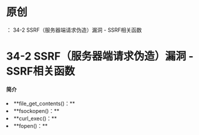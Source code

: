 # 原创
：  34-2 SSRF（服务器端请求伪造）漏洞 - SSRF相关函数

# 34-2 SSRF（服务器端请求伪造）漏洞 - SSRF相关函数

#### 简介

<li> **file_get_contents()：**
</li>
<li> **fsockopen()：**
</li>
<li> **curl_exec()：**
</li>
<li> **fopen()：**
</li>
